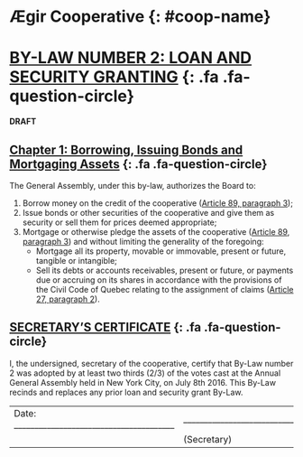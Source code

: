 ﻿Ægir Cooperative {: #coop-name}
=================

[BY-LAW NUMBER 2: LOAN AND SECURITY GRANTING](#by-law-number-2-loan-and-security-granting) [](commentary/by-law2.md#by-law-number-2-loan-and-security-granting){: .fa .fa-question-circle}
=============================

**DRAFT**

[Chapter 1: Borrowing, Issuing Bonds and Mortgaging Assets](#chapter-1-borrowing-issuing-bonds-and-mortgaging-assets) [](commentary/by-law2.md#chapter-1-borrowing-issuing-bonds-and-mortgaging-assets){: .fa .fa-question-circle}
-----------------------------------------------------

The General Assembly, under this by-law, authorizes the Board to:

1. Borrow money on the credit of the cooperative ([Article 89, paragraph 3](http://canlii.ca/t/52jp7#sec89));
2. Issue bonds or other securities of the cooperative and give them as security or sell them for prices deemed appropriate;
3. Mortgage or otherwise pledge the assets of the cooperative ([Article 89, paragraph 3](http://canlii.ca/t/52jp7#sec89)) and without limiting the generality of the foregoing:
    * Mortgage all its property, movable or immovable, present or future, tangible or intangible;
    * Sell its debts or accounts receivables, present or future, or payments due or accruing on its shares in accordance with the provisions of the Civil Code of Quebec relating to the assignment of claims ([Article 27, paragraph 2](http://canlii.ca/t/52jp7#sec27)). 


[SECRETARY’S CERTIFICATE](#secretarys-certificate) [](commentary/by-law2.md#secretarys-certificate){: .fa .fa-question-circle}
-----------------------

I, the undersigned, secretary of the cooperative, certify that By-Law number 2 was adopted by at least two thirds (2/3) of the votes cast at the Annual General Assembly held in New York City, on July 8th 2016. This By-Law recinds and replaces any prior loan and security grant By-Law.


<table class=coop-signatures>
  <tr>
    <td> Date: _______________________________________ </td>
    <td> __________________________________________________________</td>
  </tr>
  <tr>
    <td></td>
    <td>(Secretary)</td>
  </tr>
</table>
